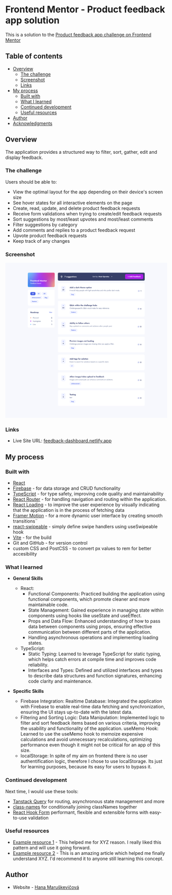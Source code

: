 # Frontend Mentor - Product feedback app solution

This is a solution to the [Product feedback app challenge on Frontend Mentor](https://www.frontendmentor.io/challenges/product-feedback-app-wbvUYqjR6)

## Table of contents

- [Overview](#overview)
  - [The challenge](#the-challenge)
  - [Screenshot](#screenshot)
  - [Links](#links)
- [My process](#my-process)
  - [Built with](#built-with)
  - [What I learned](#what-i-learned)
  - [Continued development](#continued-development)
  - [Useful resources](#useful-resources)
- [Author](#author)
- [Acknowledgments](#acknowledgments)

## Overview

The application provides a structured way to filter, sort, gather, edit and display feedback.

### The challenge

Users should be able to:

- View the optimal layout for the app depending on their device's screen size
- See hover states for all interactive elements on the page
- Create, read, update, and delete product feedback requests
- Receive form validations when trying to create/edit feedback requests
- Sort suggestions by most/least upvotes and most/least comments
- Filter suggestions by category
- Add comments and replies to a product feedback request
- Upvote product feedback requests
- Keep track of any changes

### Screenshot

![](./screenshot.png)

### Links

- Live Site URL: [feedback-dashboard.netlify.app](https://feedback-dashboard.netlify.app/)

## My process

### Built with

- [React](https://reactjs.org/)
- [Firebase](https://firebase.google.com/) - for data storage and CRUD functionality
- [TypeScript](https://www.typescriptlang.org/) - for type safety, improving code quality and maintainability
- [React Router](https://reactrouter.com/en/main) - for handling navigation and routing within the application.
- [React Loading](https://www.npmjs.com/package/react-loading) - to improve the user experience by visually indicating that the application is in the process of fetching data
- [Framer Motion](https://www.framer.com/motion/) - for a more dynamic user interface by creating smooth transitions¨
- [react-swipeable](https://www.npmjs.com/package/react-swipeable) - simply define swipe handlers using useSwipeable hook
- [Vite](https://vitejs.dev/) - for the build
- Git and GitHub - for version control
- custom CSS and PostCSS - to convert px values to rem for better accesibility

### What I learned

- **General Skills**

    - React:
        - Functional Components: Practiced building the application using functional components, which promote cleaner and more maintainable code.
        - State Management: Gained experience in managing state within components using hooks like useState and useEffect.
        - Props and Data Flow: Enhanced understanding of how to pass data between components using props, ensuring effective communication between   different parts of the application.
        - Handling asynchronous operations and implementing loading states.
    - TypeScript:
        - Static Typing: Learned to leverage TypeScript for static typing, which helps catch errors at compile time and improves code reliability.
        - Interfaces and Types: Defined and utilized interfaces and types to describe data structures and function signatures, enhancing code clarity and maintenance.

- **Specific Skills**

    - Firebase Integration:
        Realtime Database: Integrated the application with Firebase to enable real-time data fetching and synchronization, ensuring the UI stays up-to-date with the latest data.
    - Filtering and Sorting Logic:
        Data Manipulation: Implemented logic to filter and sort feedback items based on various criteria, improving the usability and functionality of the application.
        useMemo Hook: Learned to use the useMemo hook to memoize expensive calculations and avoid unnecessary recalculations, optimizing performance even though it might not be critical for an app of this size.
    - localStorage:
        In spite of my aim on frontend there is no user authentification logic, therefore I chose to use localStorage. Its just for learning purposes, because its easy for users to bypass it.

### Continued development

Next time, I would use these tools:
- [Tanstack Query](https://tanstack.com/) for routing, asynchronous state management and more
- [class-names](https://github.com/JedWatson/classnames) for conditionally joining classNames together
- [React Hook Form](https://react-hook-form.com/) performant, flexible and extensible forms with easy-to-use validation

### Useful resources

- [Example resource 1](https://www.example.com) - This helped me for XYZ reason. I really liked this pattern and will use it going forward.
- [Example resource 2](https://www.example.com) - This is an amazing article which helped me finally understand XYZ. I'd recommend it to anyone still learning this concept.

## Author

- Website - [Hana Maruškevičová](https://www.hanamarus.cz)
